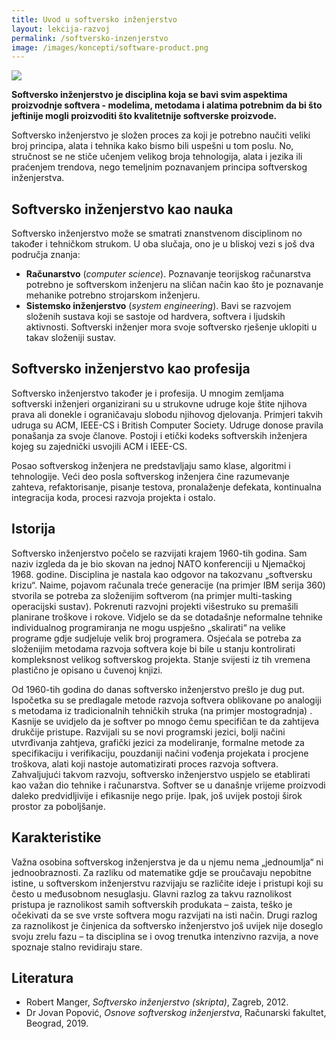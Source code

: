 ```yaml
---
title: Uvod u softversko inženjerstvo
layout: lekcija-razvoj
permalink: /softversko-inzenjerstvo
image: /images/koncepti/software-product.png
---
```


![]({{page.image}})

**Softversko inženjerstvo je disciplina koja se bavi svim aspektima proizvodnje softvera - modelima, metodama i alatima potrebnim da bi što jeftinije mogli proizvoditi što kvalitetnije softverske proizvode.** 

Softversko inženjerstvo je složen proces za koji je potrebno naučiti veliki broj principa, alata i tehnika kako bismo bili uspešni u tom poslu. No, stručnost se ne stiče učenjem velikog broja tehnologija, alata i jezika ili praćenjem trendova, nego temeljnim poznavanjem principa softverskog inženjerstva.

## Softversko inženjerstvo kao nauka

Softversko inženjerstvo može se smatrati znanstvenom disciplinom no također i tehničkom strukom. U oba slučaja, ono je u bliskoj vezi s još dva područja znanja: 

- **Računarstvo** (*computer science*). Poznavanje teorijskog računarstva potrebno je softverskom inženjeru na sličan način kao što je poznavanje mehanike potrebno strojarskom inženjeru. 
- **Sistemsko inženjerstvo** (*system engineering*). Bavi se razvojem složenih sustava koji se sastoje od hardvera, softvera i ljudskih aktivnosti. Softverski inženjer mora svoje softversko rješenje uklopiti u takav složeniji sustav.

## Softversko inženjerstvo kao profesija

Softversko inženjerstvo također je i profesija. U mnogim zemljama softverski inženjeri organizirani su u strukovne udruge koje štite njihova prava ali donekle i ograničavaju slobodu njihovog djelovanja. Primjeri takvih udruga su ACM, IEEE-CS i British Computer Society. Udruge donose pravila ponašanja za svoje članove. Postoji i etički kodeks softverskih inženjera kojeg su zajednički usvojili ACM i IEEE-CS.

Posao softverskog inženjera ne predstavljaju samo klase, algoritmi i tehnologije. Veći deo posla softverskog inženjera čine razumevanje zahteva, refaktorisanje, pisanje testova, pronalaženje defekata, kontinualna integracija koda, procesi razvoja projekta i ostalo.

## Istorija

Softversko inženjerstvo počelo se razvijati krajem 1960-tih godina. Sam naziv izgleda da je bio skovan na jednoj NATO konferenciji u Njemačkoj 1968. godine. Disciplina je nastala kao odgovor na takozvanu „softversku krizu“. Naime, pojavom računala treće generacije (na primjer IBM serija 360) stvorila se potreba za složenijim softverom (na primjer multi-tasking operacijski sustav). Pokrenuti razvojni projekti višestruko su premašili planirane troškove i rokove. Vidjelo se da se dotadašnje neformalne tehnike individualnog programiranja ne mogu uspješno „skalirati“ na velike programe gdje sudjeluje velik broj programera. Osjećala se potreba za složenijim metodama razvoja softvera koje bi bile u stanju kontrolirati kompleksnost velikog softverskog projekta. Stanje svijesti iz tih vremena plastično je opisano u čuvenoj knjizi.

Od 1960-tih godina do danas softversko inženjerstvo prešlo je dug put. Ispočetka su se predlagale metode razvoja softvera oblikovane po analogiji s metodama iz tradicionalnih tehničkih struka (na primjer mostogradnja) . Kasnije se uvidjelo da je softver po mnogo čemu specifičan te da zahtijeva drukčije pristupe. Razvijali su se novi programski jezici, bolji načini utvrđivanja zahtjeva, grafički jezici za modeliranje, formalne metode za specifikaciju i verifikaciju, pouzdaniji načini vođenja projekata i procjene troškova, alati koji nastoje automatizirati proces razvoja softvera. Zahvaljujući takvom razvoju, softversko inženjerstvo uspjelo se etablirati kao važan dio tehnike i računarstva. Softver se u današnje vrijeme proizvodi daleko predvidljivije i efikasnije nego prije. Ipak, još uvijek postoji širok prostor za poboljšanje.

## Karakteristike

Važna osobina softverskog inženjerstva je da u njemu nema „jednoumlja“ ni jednoobraznosti. Za razliku od matematike gdje se proučavaju nepobitne istine, u softverskom inženjerstvu razvijaju se različite ideje i pristupi koji su često u međusobnom nesuglasju. Glavni razlog za takvu raznolikost pristupa je raznolikost samih softverskih produkata – zaista, teško je očekivati da se sve vrste softvera mogu razvijati na isti način. Drugi razlog za raznolikost je činjenica da softversko inženjerstvo još uvijek nije doseglo svoju zrelu fazu – ta disciplina se i ovog trenutka intenzivno razvija, a nove spoznaje stalno revidiraju stare.

## Literatura

- Robert Manger, *Softversko inženjerstvo (skripta)*, Zagreb, 2012.
- Dr Jovan Popović, *Osnove softverskog inženjerstva*, Računarski fakultet, Beograd, 2019.